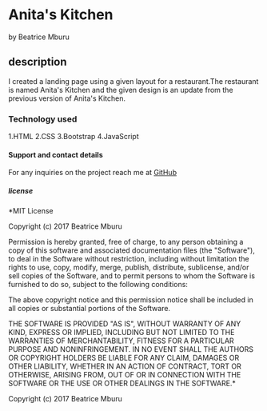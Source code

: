 # Anita's Kitchen
by Beatrice Mburu

## description
I created a landing page using a given layout for a restaurant.The restaurant is named Anita's Kitchen and the given design is an update from the previous version of Anita's Kitchen.

### Technology used
1.HTML
2.CSS
3.Bootstrap
4.JavaScript

#### Support and contact details
For any inquiries on the project reach me at [GitHub](https://github.com/mburuBeatrice.com)

##### license

*MIT License

Copyright (c) 2017 Beatrice Mburu

Permission is hereby granted, free of charge, to any person obtaining a copy of this software and associated documentation files (the "Software"), to deal in the Software without restriction, including without limitation the rights to use, copy, modify, merge, publish, distribute, sublicense, and/or sell copies of the Software, and to permit persons to whom the Software is furnished to do so, subject to the following conditions:

The above copyright notice and this permission notice shall be included in all copies or substantial portions of the Software.

THE SOFTWARE IS PROVIDED "AS IS", WITHOUT WARRANTY OF ANY KIND, EXPRESS OR IMPLIED, INCLUDING BUT NOT LIMITED TO THE WARRANTIES OF MERCHANTABILITY, FITNESS FOR A PARTICULAR PURPOSE AND NONINFRINGEMENT. IN NO EVENT SHALL THE AUTHORS OR COPYRIGHT HOLDERS BE LIABLE FOR ANY CLAIM, DAMAGES OR OTHER LIABILITY, WHETHER IN AN ACTION OF CONTRACT, TORT OR OTHERWISE, ARISING FROM, OUT OF OR IN CONNECTION WITH THE SOFTWARE OR THE USE OR OTHER DEALINGS IN THE SOFTWARE.*

Copyright (c) 2017 Beatrice Mburu
